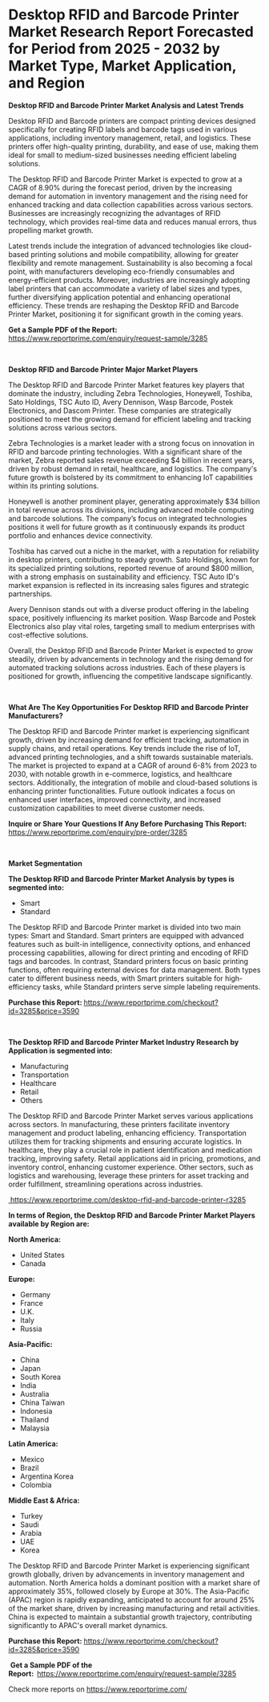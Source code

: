 <p><h1>Desktop RFID and Barcode Printer Market Research Report Forecasted for Period from 2025 -  2032 by Market Type, Market Application, and Region</h1></p><p><strong>Desktop RFID and Barcode Printer Market Analysis and Latest Trends</strong></p>
<p><p>Desktop RFID and Barcode printers are compact printing devices designed specifically for creating RFID labels and barcode tags used in various applications, including inventory management, retail, and logistics. These printers offer high-quality printing, durability, and ease of use, making them ideal for small to medium-sized businesses needing efficient labeling solutions. </p><p>The Desktop RFID and Barcode Printer Market is expected to grow at a CAGR of 8.90% during the forecast period, driven by the increasing demand for automation in inventory management and the rising need for enhanced tracking and data collection capabilities across various sectors. Businesses are increasingly recognizing the advantages of RFID technology, which provides real-time data and reduces manual errors, thus propelling market growth.</p><p>Latest trends include the integration of advanced technologies like cloud-based printing solutions and mobile compatibility, allowing for greater flexibility and remote management. Sustainability is also becoming a focal point, with manufacturers developing eco-friendly consumables and energy-efficient products. Moreover, industries are increasingly adopting label printers that can accommodate a variety of label sizes and types, further diversifying application potential and enhancing operational efficiency. These trends are reshaping the Desktop RFID and Barcode Printer Market, positioning it for significant growth in the coming years.</p></p>
<p><strong>Get a Sample PDF of the Report:&nbsp;</strong> <a href="https://www.reportprime.com/enquiry/request-sample/3285?utm_campaign=3033&utm_medium=2&utm_source=Github&utm_content=ia&utm_term=18032025&utm_id=desktop-rfid-and-barcode-printer">https://www.reportprime.com/enquiry/request-sample/3285</a></p>
<p>&nbsp;</p>
<p><strong>Desktop RFID and Barcode Printer Major Market Players</strong></p>
<p><p>The Desktop RFID and Barcode Printer Market features key players that dominate the industry, including Zebra Technologies, Honeywell, Toshiba, Sato Holdings, TSC Auto ID, Avery Dennison, Wasp Barcode, Postek Electronics, and Dascom Printer. These companies are strategically positioned to meet the growing demand for efficient labeling and tracking solutions across various sectors.</p><p>Zebra Technologies is a market leader with a strong focus on innovation in RFID and barcode printing technologies. With a significant share of the market, Zebra reported sales revenue exceeding $4 billion in recent years, driven by robust demand in retail, healthcare, and logistics. The company's future growth is bolstered by its commitment to enhancing IoT capabilities within its printing solutions.</p><p>Honeywell is another prominent player, generating approximately $34 billion in total revenue across its divisions, including advanced mobile computing and barcode solutions. The company’s focus on integrated technologies positions it well for future growth as it continuously expands its product portfolio and enhances device connectivity.</p><p>Toshiba has carved out a niche in the market, with a reputation for reliability in desktop printers, contributing to steady growth. Sato Holdings, known for its specialized printing solutions, reported revenue of around $800 million, with a strong emphasis on sustainability and efficiency. TSC Auto ID's market expansion is reflected in its increasing sales figures and strategic partnerships.</p><p>Avery Dennison stands out with a diverse product offering in the labeling space, positively influencing its market position. Wasp Barcode and Postek Electronics also play vital roles, targeting small to medium enterprises with cost-effective solutions.</p><p>Overall, the Desktop RFID and Barcode Printer Market is expected to grow steadily, driven by advancements in technology and the rising demand for automated tracking solutions across industries. Each of these players is positioned for growth, influencing the competitive landscape significantly.</p></p>
<p>&nbsp;</p>
<p><strong>What Are The Key Opportunities For Desktop RFID and Barcode Printer Manufacturers?</strong></p>
<p><p>The Desktop RFID and Barcode Printer market is experiencing significant growth, driven by increasing demand for efficient tracking, automation in supply chains, and retail operations. Key trends include the rise of IoT, advanced printing technologies, and a shift towards sustainable materials. The market is projected to expand at a CAGR of around 6-8% from 2023 to 2030, with notable growth in e-commerce, logistics, and healthcare sectors. Additionally, the integration of mobile and cloud-based solutions is enhancing printer functionalities. Future outlook indicates a focus on enhanced user interfaces, improved connectivity, and increased customization capabilities to meet diverse customer needs.</p></p>
<p><strong>Inquire or Share Your Questions If Any Before Purchasing This Report:</strong> <a href="https://www.reportprime.com/enquiry/pre-order/3285?utm_campaign=3033&utm_medium=2&utm_source=Github&utm_content=ia&utm_term=18032025&utm_id=desktop-rfid-and-barcode-printer">https://www.reportprime.com/enquiry/pre-order/3285</a></p>
<p>&nbsp;</p>
<p><strong>Market Segmentation</strong></p>
<p><strong>The Desktop RFID and Barcode Printer Market Analysis by types is segmented into:</strong></p>
<p><ul><li>Smart</li><li>Standard</li></ul></p>
<p><p>The Desktop RFID and Barcode Printer market is divided into two main types: Smart and Standard. Smart printers are equipped with advanced features such as built-in intelligence, connectivity options, and enhanced processing capabilities, allowing for direct printing and encoding of RFID tags and barcodes. In contrast, Standard printers focus on basic printing functions, often requiring external devices for data management. Both types cater to different business needs, with Smart printers suitable for high-efficiency tasks, while Standard printers serve simple labeling requirements.</p></p>
<p><strong>Purchase this Report:&nbsp;</strong><a href="https://www.reportprime.com/checkout?id=3285&price=3590&utm_campaign=3033&utm_medium=2&utm_source=Github&utm_content=ia&utm_term=18032025&utm_id=desktop-rfid-and-barcode-printer">https://www.reportprime.com/checkout?id=3285&price=3590</a></p>
<p>&nbsp;</p>
<p><strong>The Desktop RFID and Barcode Printer Market Industry Research by Application is segmented into:</strong></p>
<p><ul><li>Manufacturing</li><li>Transportation</li><li>Healthcare</li><li>Retail</li><li>Others</li></ul></p>
<p><p>The Desktop RFID and Barcode Printer Market serves various applications across sectors. In manufacturing, these printers facilitate inventory management and product labeling, enhancing efficiency. Transportation utilizes them for tracking shipments and ensuring accurate logistics. In healthcare, they play a crucial role in patient identification and medication tracking, improving safety. Retail applications aid in pricing, promotions, and inventory control, enhancing customer experience. Other sectors, such as logistics and warehousing, leverage these printers for asset tracking and order fulfillment, streamlining operations across industries.</p></p>
<p><a href="https://www.reportprime.com/desktop-rfid-and-barcode-printer-r3285?utm_campaign=3033&utm_medium=2&utm_source=Github&utm_content=ia&utm_term=18032025&utm_id=desktop-rfid-and-barcode-printer">&nbsp;https://www.reportprime.com/desktop-rfid-and-barcode-printer-r3285</a></p>
<p><strong>In terms of Region, the Desktop RFID and Barcode Printer Market Players available by Region are:</strong></p>
<p>
    <p> <strong> North America: </strong>
        <ul>
            <li>United States</li>
            <li>Canada</li>
        </ul>
        </p> 
    <p> <strong> Europe: </strong>
        <ul>
            <li>Germany</li>
            <li>France</li>
            <li>U.K.</li>
            <li>Italy</li>
            <li>Russia</li>
        </ul>
        </p> 
    <p> <strong> Asia-Pacific: </strong>
        <ul>
            <li>China</li>
            <li>Japan</li>
            <li>South Korea</li>
            <li>India</li>
            <li>Australia</li>
            <li>China Taiwan</li>
            <li>Indonesia</li>
            <li>Thailand</li>
            <li>Malaysia</li>
        </ul>
        </p> 
    <p> <strong> Latin America: </strong>
        <ul>
            <li>Mexico</li>
            <li>Brazil</li>
            <li>Argentina Korea</li>
            <li>Colombia</li>
        </ul>
        </p> 
    <p> <strong> Middle East & Africa: </strong>
        <ul>
            <li>Turkey</li>
            <li>Saudi</li>
            <li>Arabia</li>
            <li>UAE</li>
            <li>Korea</li>
        </ul>
    </p>
    </p>
<p><p>The Desktop RFID and Barcode Printer Market is experiencing significant growth globally, driven by advancements in inventory management and automation. North America holds a dominant position with a market share of approximately 35%, followed closely by Europe at 30%. The Asia-Pacific (APAC) region is rapidly expanding, anticipated to account for around 25% of the market share, driven by increasing manufacturing and retail activities. China is expected to maintain a substantial growth trajectory, contributing significantly to APAC's overall market dynamics.</p></p>
<p><strong>Purchase this Report: </strong><a href="https://www.reportprime.com/checkout?id=3285&price=3590&utm_campaign=3033&utm_medium=2&utm_source=Github&utm_content=ia&utm_term=18032025&utm_id=desktop-rfid-and-barcode-printer">https://www.reportprime.com/checkout?id=3285&price=3590</a></p>
<p>&nbsp;<strong>Get a Sample PDF of the Report:&nbsp;&nbsp;</strong><a href="https://www.reportprime.com/enquiry/request-sample/3285?utm_campaign=3033&utm_medium=2&utm_source=Github&utm_content=ia&utm_term=18032025&utm_id=desktop-rfid-and-barcode-printer">https://www.reportprime.com/enquiry/request-sample/3285</a></p>
<p><strong></strong></p>
<p>Check more reports on <a href="https://www.reportprime.com/?utm_campaign=3033&utm_medium=2&utm_source=Github&utm_content=ia&utm_term=18032025&utm_id=desktop-rfid-and-barcode-printer">https://www.reportprime.com/</a></p>